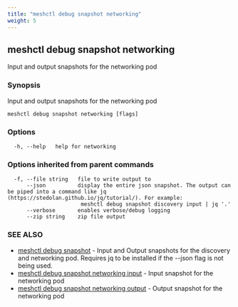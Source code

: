 ```yaml
---
title: "meshctl debug snapshot networking"
weight: 5
---
```

## meshctl debug snapshot networking

Input and output snapshots for the networking pod

### Synopsis

Input and output snapshots for the networking pod

```
meshctl debug snapshot networking [flags]
```

### Options

```
  -h, --help   help for networking
```

### Options inherited from parent commands

```
  -f, --file string   file to write output to
      --json          display the entire json snapshot. The output can be piped into a command like jq (https://stedolan.github.io/jq/tutorial/). For example:
                       meshctl debug snapshot discovery input | jq '.'
      --verbose       enables verbose/debug logging
      --zip string    zip file output
```

### SEE ALSO

* [meshctl debug snapshot](../meshctl_debug_snapshot)	 - Input and Output snapshots for the discovery and networking pod. Requires jq to be installed if the --json flag is not being used.
* [meshctl debug snapshot networking input](../meshctl_debug_snapshot_networking_input)	 - Input snapshot for the networking pod
* [meshctl debug snapshot networking output](../meshctl_debug_snapshot_networking_output)	 - Output snapshot for the networking pod

